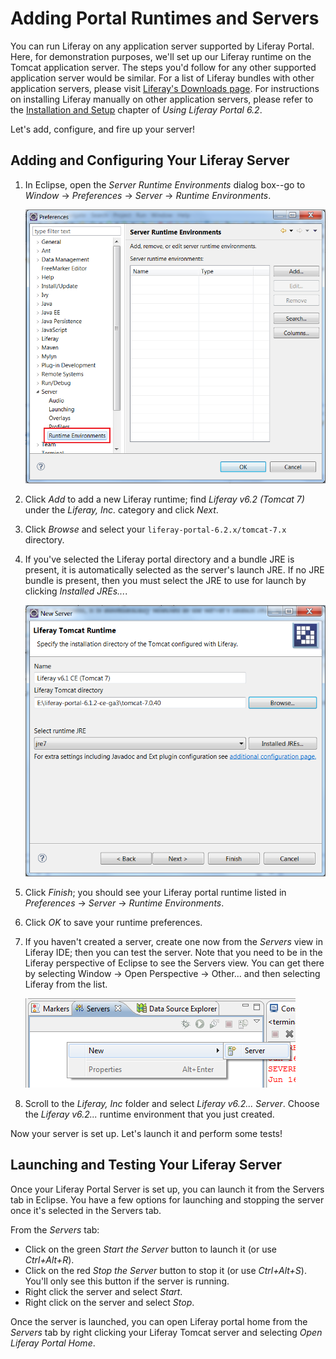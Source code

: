 # Adding Portal Runtimes and Servers

You can run Liferay on any application server supported by Liferay Portal. Here,
for demonstration purposes, we'll set up our Liferay runtime on the Tomcat
application server. The steps you'd follow for any other supported application
server would be similar. For a list of Liferay bundles with other application
servers, please visit [Liferay's Downloads
page](https://www.liferay.com/downloads/liferay-portal/available-releases). For
instructions on installing Liferay manually on other application servers, please
refer to the [Installation and
Setup](https://www.liferay.com/documentation/liferay-portal/6.2/user-guide/-/ai/installation-and-setup-liferay-portal-6-2-user-guide-15-en)
chapter of *Using Liferay Portal 6.2*. 

Let's add, configure, and fire up your server!

## Adding and Configuring Your Liferay Server

1.  In Eclipse, open the *Server Runtime Environments* dialog box--go to
    *Window* &rarr; *Preferences* &rarr; *Server* &rarr; *Runtime Environments*. 

    ![Figure 2.2: Liferay IDE provides wizards for creating new Liferay server runtime environments.](../../images/ide-prefs-runtime-env.png)

2.  Click *Add* to add a new Liferay runtime; find *Liferay v6.2 (Tomcat 7)*
    under the *Liferay, Inc.* category and click *Next*.

3.  Click *Browse* and select your `liferay-portal-6.2.x/tomcat-7.x` directory. 

4.  If you've selected the Liferay portal directory and a bundle JRE is present,
    it is automatically selected as the server's launch JRE. If no JRE bundle
    is present, then you must select the JRE to use for launch by clicking
    *Installed JREs...*. 

    ![Figure 2.3: If you have multiple JREs installed on your system, choose the one which should run Liferay.](../../images/ide-server-jre.png)

5.  Click *Finish*; you should see your Liferay portal runtime listed in
    *Preferences* &rarr; *Server* &rarr; *Runtime Environments*.

6.  Click *OK* to save your runtime preferences. 

7.  If you haven't created a server, create one now from the *Servers* view in 
    Liferay IDE; then you can test the server. Note that you need to be in the 
    Liferay perspective of Eclipse to see the Servers view. You can get there by 
    selecting Window &rarr; Open Perspective &rarr; Other... and then selecting 
    Liferay from the list.

    ![Figure 2.4: If you haven't created a Liferay server yet, you can do so from the *Servers* tab in Liferay IDE.](../../images/ide-add-new-server.png)

8.  Scroll to the *Liferay, Inc* folder and select *Liferay v6.2... Server*.
    Choose the *Liferay v6.2...* runtime environment that you just created. 

Now your server is set up. Let's launch it and perform some tests! 

## Launching and Testing Your Liferay Server

Once your Liferay Portal Server is set up, you can launch it from the Servers
tab in Eclipse. You have a few options for launching and stopping the server
once it's selected in the Servers tab. 

From the *Servers* tab: 

- Click on the green *Start the Server* button to launch it (or use
  *Ctrl+Alt+R*). 
- Click on the red *Stop the Server* button to stop it (or use *Ctrl+Alt+S*).
  You'll only see this button if the server is running.
- Right click the server and select *Start*. 
- Right click on the server and select *Stop*. 

Once the server is launched, you can open Liferay portal home from the *Servers*
tab by right clicking your Liferay Tomcat server and selecting *Open Liferay
Portal Home*. 

